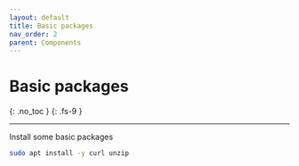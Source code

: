 ```yaml
---
layout: default
title: Basic packages
nav_order: 2
parent: Components
---
```


# Basic packages
{: .no_toc }
{: .fs-9 }

---

Install some basic packages

```bash
sudo apt install -y curl unzip
```
